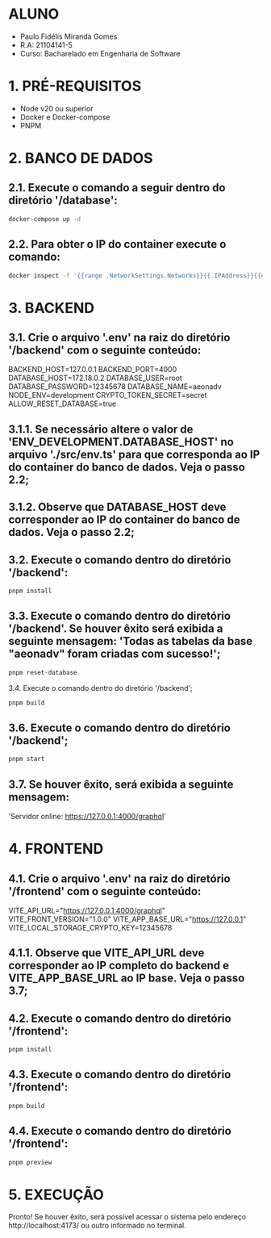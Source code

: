 # ALUNO
* Paulo Fidélis Miranda Gomes
* R.A: 21104141-5
* Curso: Bacharelado em Engenharia de Software

# 1. PRÉ-REQUISITOS
* Node v20 ou superior
* Docker e Docker-compose
* PNPM

# 2. BANCO DE DADOS

## 2.1. Execute o comando a seguir dentro do diretório '/database':
```bash
docker-compose up -d
```

## 2.2. Para obter o IP do container execute o comando:
```bash
docker inspect -f '{{range .NetworkSettings.Networks}}{{.IPAddress}}{{end}}' mariadb_aeonadv
```

# 3. BACKEND

## 3.1. Crie o arquivo '.env' na raiz do diretório '/backend' com o seguinte conteúdo:

BACKEND_HOST=127.0.0.1
BACKEND_PORT=4000
DATABASE_HOST=172.18.0.2
DATABASE_USER=root
DATABASE_PASSWORD=12345678
DATABASE_NAME=aeonadv
NODE_ENV=development
CRYPTO_TOKEN_SECRET=secret
ALLOW_RESET_DATABASE=true

## 3.1.1. Se necessário altere o valor de 'ENV_DEVELOPMENT.DATABASE_HOST' no arquivo './src/env.ts' para que corresponda ao IP do container do banco de dados. Veja o passo 2.2;

## 3.1.2. Observe que DATABASE_HOST deve corresponder ao IP do container do banco de dados. Veja o passo 2.2;

## 3.2. Execute o comando dentro do diretório '/backend':
```bash
pnpm install
```

## 3.3. Execute o comando dentro do diretório '/backend'. Se houver êxito será exibida a seguinte mensagem: 'Todas as tabelas da base "aeonadv" foram criadas com sucesso!';
```bash
pnpm reset-database
```

3.4. Execute o comando dentro do diretório '/backend';
```bash
pnpm build
```

## 3.6. Execute o comando dentro do diretório '/backend';
```bash
pnpm start
```

## 3.7. Se houver êxito, será exibida a seguinte mensagem:

'Servidor online: https://127.0.0.1:4000/graphql'

# 4. FRONTEND

## 4.1. Crie o arquivo '.env' na raiz do diretório '/frontend' com o seguinte conteúdo:

VITE_API_URL="https://127.0.0.1:4000/graphql"
VITE_FRONT_VERSION="1.0.0"
VITE_APP_BASE_URL="https://127.0.0.1"
VITE_LOCAL_STORAGE_CRYPTO_KEY=12345678

## 4.1.1. Observe que VITE_API_URL deve corresponder ao IP completo do backend e VITE_APP_BASE_URL ao IP base. Veja o passo 3.7;

## 4.2. Execute o comando dentro do diretório '/frontend':
```bash
pnpm install
```

## 4.3. Execute o comando dentro do diretório '/frontend':
```bash
pnpm build
```

## 4.4. Execute o comando dentro do diretório '/frontend':
```bash
pnpm preview
```

# 5. EXECUÇÃO
Pronto! Se houver êxito, será possível acessar o sistema pelo endereço http://localhost:4173/ ou outro informado no terminal.
